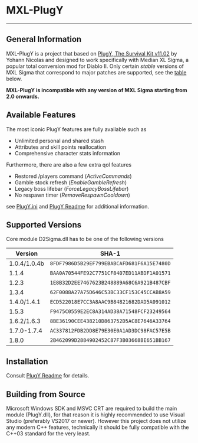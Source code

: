 # MXL-PlugY
___

## General Information

MXL-PlugY is a project that based on [PlugY, The Survival Kit v11.02](https://github.com/ChaosMarc/PlugY/releases/tag/11.02) by Yohann Nicolas and designed to work specifically with Median XL Sigma, a popular total conversion mod for Diablo II.
Only certain *stable* versions of MXL Sigma that correspond to major patches are supported, see the [table](#supported-versions) below.

**MXL-PlugY is incompatible with any version of MXL Sigma starting from 2.0 onwards.**

## Available Features

The most iconic PlugY features are fully available such as
* Unlimited personal and shared stash
* Attributes and skill points reallocation
* Comprehensive character stats information

Furthermore, there are also a few extra qol features
* Restored /players command (*ActiveCommands*)
* Gamble stock refresh (*EnableGambleRefresh*)
* Legacy boss lifebar (*ForceLegacyBossLifebar*)
* No respawn timer (*RemoveRespawnCooldown*)

see [PlugY.ini](PlugYInstaller/PlugY.ini) and [PlugY Readme](PlugYInstaller/PlugY_The_Survival_Kit_-_Readme.txt) for additional information.

## Supported Versions

Core module D2Sigma.dll has to be one of the following versions

| Version      | SHA-1                                      |
|--------------|:------------------------------------------:|
| 1.0.4/1.0.4b | `8FDF7986D5B29EF799EBABCAFD681F6A15E7480D` |
| 1.1.4        | `BAA0A70544FE92C7751CF8407ED11ABDF1A01571` |
| 1.2.3        | `1E8B32D2EE7467623B248889A68C6A921B487CBF` |
| 1.3.4        | `62F0088A27A75D646C53BC33CF153C45CCAB8A59` |
| 1.4.0/1.4.1  | `ECD522018E7CC3A8AAC9B84821682DAD5A091012` |
| 1.5.3        | `F9475C0559E2EC8A314AD38A71548FCF23249564` |
| 1.6.2/1.6.3  | `8BE36190CEE438210D863752D5AC8E7646A33764` |
| 1.7.0-1.7.4  | `AC337812FDB2DD8E79E30E0A1AD3DC98FAC57E5B` |
| 1.8.0        | `2B462099D2884902452C87F3B03668BE651BB167` |

## Installation

Consult [PlugY Readme](PlugYInstaller/PlugY_The_Survival_Kit_-_Readme.txt) for details.

## Building from Source

Microsoft Windows SDK and MSVC CRT are required to build the main module (PlugY.dll), for that reason it is highly recommended to use Visual Studio (preferably VS2017 or newer).
However this project does not utilize any modern C++ features, technically it should be fully compatible with the C++03 standard for the very least.
